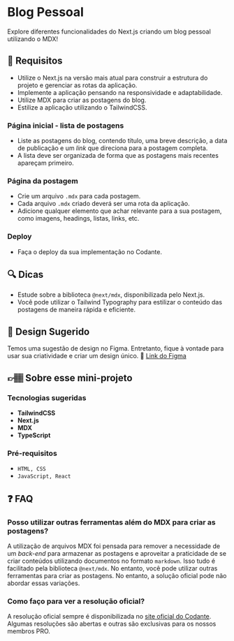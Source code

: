 # Blog Pessoal

Explore diferentes funcionalidades do Next.js criando um blog pessoal utilizando o MDX!

## 🔨 Requisitos

- Utilize o Next.js na versão mais atual para construir a estrutura do projeto e gerenciar as rotas da aplicação.
- Implemente a aplicação pensando na responsividade e adaptabilidade.
- Utilize MDX para criar as postagens do blog.
- Estilize a aplicação utilizando o TailwindCSS.

### Página inicial - lista de postagens

- Liste as postagens do blog, contendo título, uma breve descrição, a data de publicação e um _link_ que direciona para a postagem completa.
- A lista deve ser organizada de forma que as postagens mais recentes apareçam primeiro.

### Página da postagem

- Crie um arquivo `.mdx` para cada postagem.
- Cada arquivo `.mdx` criado deverá ser uma rota da aplicação.
- Adicione qualquer elemento que achar relevante para a sua postagem, como imagens, headings, listas, links, etc.

### Deploy

- Faça o deploy da sua implementação no Codante.

## 🔍 Dicas

- Estude sobre a biblioteca `@next/mdx`, disponibilizada pelo Next.js.
- Você pode utilizar o Tailwind Typography para estilizar o conteúdo das postagens de maneira rápida e eficiente.

## 🎨 Design Sugerido

Temos uma sugestão de design no Figma. Entretanto, fique à vontade para usar sua criatividade e criar um design único. 🔗 [Link do Figma](https://www.figma.com/community/file/1273711237095306477)

## 👉🏽 Sobre esse mini-projeto

### Tecnologias sugeridas

- **TailwindCSS**
- **Next.js**
- **MDX**
- **TypeScript**

### Pré-requisitos

- `HTML, CSS`
- `JavaScript, React`

## ❓ FAQ

### Posso utilizar outras ferramentas além do MDX para criar as postagens?

A utilização de arquivos MDX foi pensada para remover a necessidade de um _back-end_ para armazenar as postagens e aproveitar a praticidade de se criar conteúdos utilizando documentos no formato `markdown`. Isso tudo é facilitado pela biblioteca `@next/mdx`. No entanto, você pode utilizar outras ferramentas para criar as postagens. No entanto, a solução oficial pode não abordar essas variações.

### Como faço para ver a resolução oficial?

A resolução oficial sempre é disponibilizada no [site oficial do Codante](https://codante.io). Algumas resoluções são abertas e outras são exclusivas para os nossos membros PRO.

